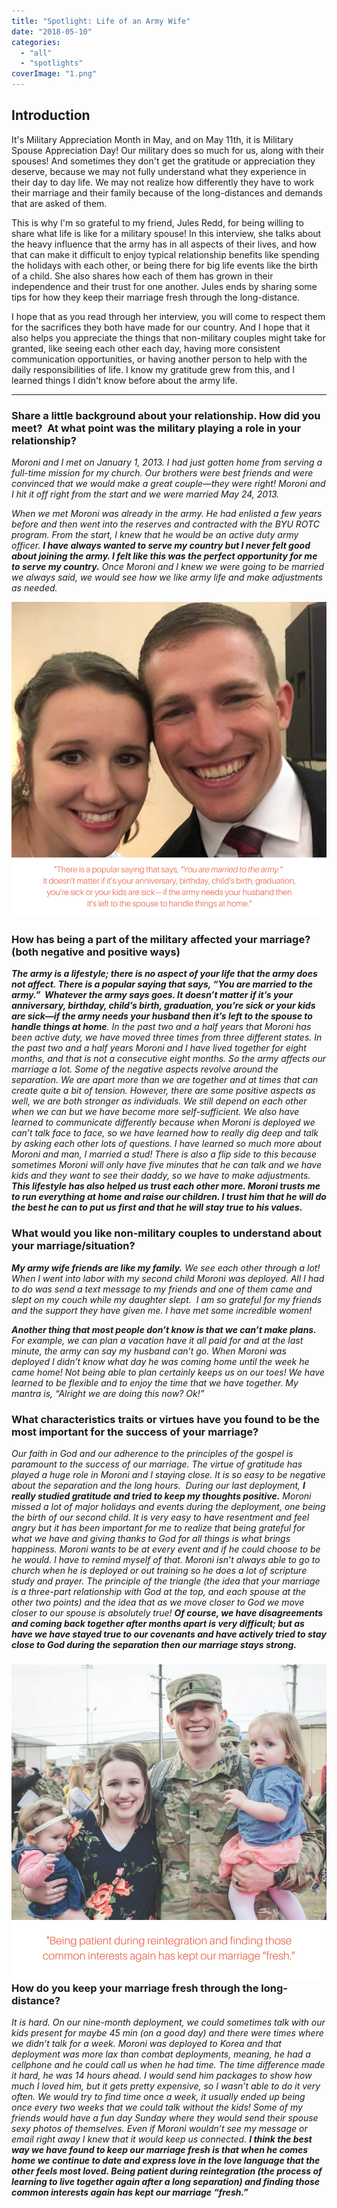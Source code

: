 ```yaml
---
title: "Spotlight: Life of an Army Wife"
date: "2018-05-10"
categories: 
  - "all"
  - "spotlights"
coverImage: "1.png"
---
```


## Introduction

It's Military Appreciation Month in May, and on May 11th, it is Military Spouse Appreciation Day! Our military does so much for us, along with their spouses! And sometimes they don't get the gratitude or appreciation they deserve, because we may not fully understand what they experience in their day to day life. We may not realize how differently they have to work their marriage and their family because of the long-distances and demands that are asked of them.

This is why I'm so grateful to my friend, Jules Redd, for being willing to share what life is like for a military spouse! In this interview, she talks about the heavy influence that the army has in all aspects of their lives, and how that can make it difficult to enjoy typical relationship benefits like spending the holidays with each other, or being there for big life events like the birth of a child. She also shares how each of them has grown in their independence and their trust for one another. Jules ends by sharing some tips for how they keep their marriage fresh through the long-distance.

I hope that as you read through her interview, you will come to respect them for the sacrifices they both have made for our country. And I hope that it also helps you appreciate the things that non-military couples might take for granted, like seeing each other each day, having more consistent communication opportunities, or having another person to help with the daily responsibilities of life. I know my gratitude grew from this, and I learned things I didn't know before about the army life.

* * *

### Share a little background about your relationship. How did you meet?  At what point was the military playing a role in your relationship?

_Moroni and I met on January 1, 2013. I had just gotten home from serving a full-time mission for my church. Our brothers were best friends and were convinced that we would make a great couple—they were right! Moroni and I hit it off right from the start and we were married May 24, 2013._

_When we met Moroni was already in the army. He had enlisted a few years before and then went into the reserves and contracted with the BYU ROTC program. From the start, I knew that he would be an active duty army officer. **I have always wanted to serve my country but I never felt good about joining the army. I felt like this was the perfect opportunity for me to serve my country.** Once Moroni and I knew we were going to be married we always said, we would see how we like army life and make adjustments as needed._

![military spouse life, life of a military spouse, army wife life, wife life, being in the army, being a spouse in the army, the hard life of being in the army, being a parent in the army, spouse in the army, life during deployment, spouse life during deployment, marriage advice, military marriage advice](/images/3-1.png)

### How has being a part of the military affected your marriage? (both negative and positive ways)

_**The army is a lifestyle; there is no aspect of your life that the army does not affect. There is a popular saying that says, “You are married to the army.”  Whatever the army says goes. It doesn’t matter if it’s your anniversary, birthday, child’s birth, graduation, you’re sick or your kids are sick—if the army needs your husband then it’s left to the spouse to handle things at home**. In the past two and a half years that Moroni has been active duty, we have moved three times from three different states. In the past two and a half years Moroni and I have lived together for eight months, and that is not a consecutive eight months. So the army affects our marriage a lot. Some of the negative aspects revolve around the separation. We are apart more than we are together and at times that can create quite a bit of tension. However, there are some positive aspects as well, we are both stronger as individuals. We still depend on each other when we can but we have become more self-sufficient. We also have learned to communicate differently because when Moroni is deployed we can’t talk face to face, so we have learned how to really dig deep and talk by asking each other lots of questions. I have learned so much more about Moroni and man, I married a stud! There is also a flip side to this because sometimes Moroni will only have five minutes that he can talk and we have kids and they want to see their daddy, so we have to make adjustments. **This lifestyle has also helped us trust each other more. Moroni trusts me to run everything at home and raise our children. I trust him that he will do the best he can to put us first and that he will stay true to his values.**_

### What would you like non-military couples to understand about your marriage/situation?

_**My army wife friends are like my family.** We see each other through a lot! When I went into labor with my second child Moroni was deployed. All I had to do was send a text message to my friends and one of them came and slept on my couch while my daughter slept.  I am so grateful for my friends and the support they have given me. I have met some incredible women!_

_**Another thing that most people don’t know is that we can’t make plans.** For example, we can plan a vacation have it all paid for and at the last minute, the army can say my husband can’t go. When Moroni was deployed I didn’t know what day he was coming home until the week he came home! Not being able to plan certainly keeps us on our toes! We have learned to be flexible and to enjoy the time that we have together. My mantra is, “Alright we are doing this now? Ok!”_

### What characteristics traits or virtues have you found to be the most important for the success of your marriage?

_Our faith in God and our adherence to the principles of the gospel is paramount to the success of our marriage. The virtue of gratitude has played a huge role in Moroni and I staying close. It is so easy to be negative about the separation and the long hours.  During our last deployment, **I really studied gratitude and tried to keep my thoughts positive.** Moroni missed a lot of major holidays and events during the deployment, one being the birth of our second child. It is very easy to have resentment and feel angry but it has been important for me to realize that being grateful for what we have and giving thanks to God for all things is what brings happiness. Moroni wants to be at every event and if he could choose to be he would. I have to remind myself of that. Moroni isn’t always able to go to church when he is deployed or out training so he does a lot of scripture study and prayer. The principle of the triangle (_the idea that your marriage is a three-part relationship with God at the top, and each spouse at the other two points_) and the idea that as we move closer to God we move closer to our spouse is absolutely true! **Of course, we have disagreements and coming back together after months apart is very difficult; but as have we have stayed true to our covenants and have actively tried to stay close to God during the separation then our marriage stays strong.**_

### ![military spouse life, life of a military spouse, army wife life, wife life, being in the army, being a spouse in the army, the hard life of being in the army, being a parent in the army, spouse in the army, life during deployment, spouse life during deployment, marriage advice, military marriage advice](/images/4-1.png)How do you keep your marriage fresh through the long-distance?

_It is hard. On our nine-month deployment, we could sometimes talk with our kids present for maybe 45 min (on a good day) and there were times where we didn’t talk for a week. Moroni was deployed to Korea and that deployment was more lax than combat deployments, meaning, he had a cellphone and he could call us when he had time. The time difference made it hard, he was 14 hours ahead. I would send him packages to show how much I loved him, but it gets pretty expensive, so I wasn’t able to do it very often. We would try to find time once a week, it usually ended up being once every two weeks that we could talk without the kids! Some of my friends would have a fun day Sunday where they would send their spouse sexy photos of themselves. Even if Moroni wouldn’t see my message or email right away I knew that it would keep us connected. **I think the best way we have found to keep our marriage fresh is that when he comes home we continue to date and express love in the love language that the other feels most loved. Being patient during reintegration (the process of learning to live together again after a long separation) and finding those common interests again has kept our marriage “fresh.”**_
